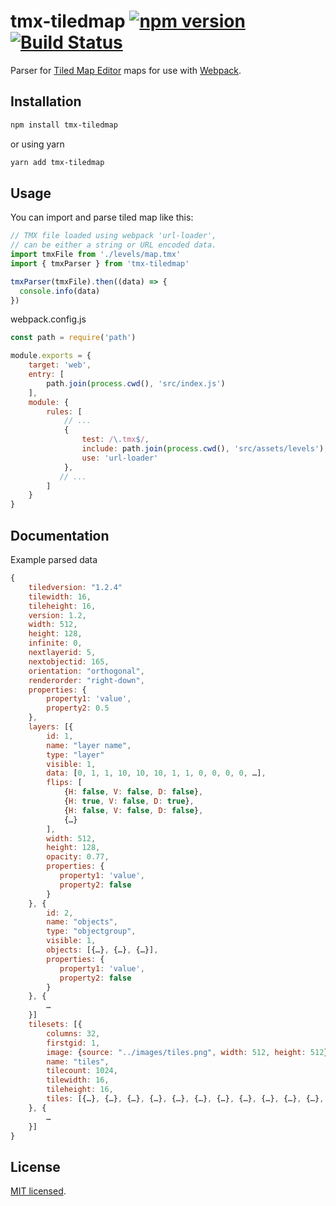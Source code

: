 # tmx-tiledmap [![npm version](https://badge.fury.io/js/tmx-tiledmap.svg)](//npmjs.com/package/tmx-tiledmap) [![Build Status](https://travis-ci.org/praghus/tmx-tiledmap.svg?branch=master)](https://travis-ci.org/praghus/tmx-tiledmap)

Parser for [Tiled Map Editor](http://www.mapeditor.org/) maps for use with [Webpack](https://webpack.js.org/).


## Installation

```sh
npm install tmx-tiledmap
```

or using yarn

```sh
yarn add tmx-tiledmap
```
## Usage

You can import and parse tiled map like this:

```js
// TMX file loaded using webpack 'url-loader',
// can be either a string or URL encoded data.
import tmxFile from './levels/map.tmx'
import { tmxParser } from 'tmx-tiledmap'

tmxParser(tmxFile).then((data) => {
  console.info(data)
})
```

webpack.config.js

```js
const path = require('path')

module.exports = {
    target: 'web',
    entry: [
        path.join(process.cwd(), 'src/index.js')
    ],
    module: {
        rules: [
            // ...
            {
                test: /\.tmx$/,
                include: path.join(process.cwd(), 'src/assets/levels'),
                use: 'url-loader'
            },
           // ...
        ]
    }
}
```

## Documentation

Example parsed data

```js
{
    tiledversion: "1.2.4"
    tilewidth: 16,
    tileheight: 16,
    version: 1.2,
    width: 512,
    height: 128,
    infinite: 0,
    nextlayerid: 5,
    nextobjectid: 165,
    orientation: "orthogonal",
    renderorder: "right-down",
    properties: {
        property1: 'value', 
        property2: 0.5
    },
    layers: [{
        id: 1,
        name: "layer name",
        type: "layer"
        visible: 1,
        data: [0, 1, 1, 10, 10, 10, 1, 1, 0, 0, 0, 0, …],
        flips: [
            {H: false, V: false, D: false},
            {H: true, V: false, D: true},
            {H: false, V: false, D: false},
            {…}
        ],
        width: 512,
        height: 128,
        opacity: 0.77,
        properties: {
           property1: 'value',
           property2: false   
        }
    }, {
        id: 2,
        name: "objects",
        type: "objectgroup",
        visible: 1,
        objects: [{…}, {…}, {…}],
        properties: {
           property1: 'value',
           property2: false   
        }
    }, {
        …
    }]
    tilesets: [{
        columns: 32,
        firstgid: 1,
        image: {source: "../images/tiles.png", width: 512, height: 512},
        name: "tiles",
        tilecount: 1024,
        tilewidth: 16,
        tileheight: 16,
        tiles: [{…}, {…}, {…}, {…}, {…}, {…}, {…}, {…}, {…}, {…}, {…}, {…}]
    }, {
        …
    }]
}
```

## License

[MIT licensed](./LICENSE).
